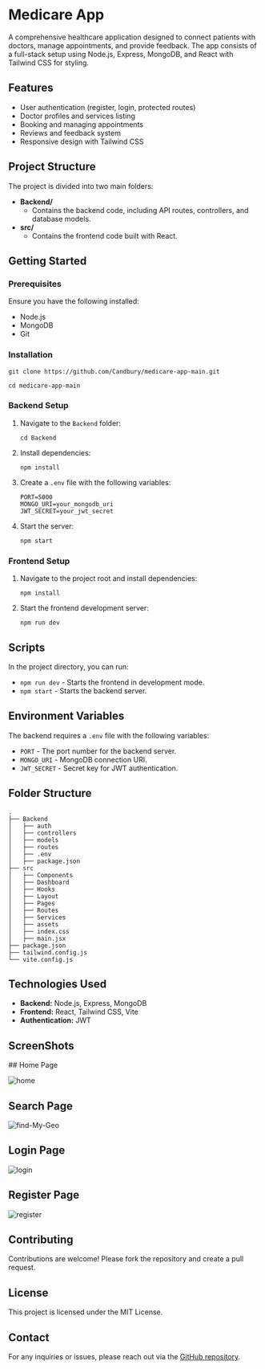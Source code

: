 <!DOCTYPE html>
<html>
<head>
  <title>Medicare App</title>
</head>
<body>
  <h1>Medicare App</h1>
  <p>
    A comprehensive healthcare application designed to connect patients with doctors, manage appointments, and provide feedback. The app consists of a full-stack setup using Node.js, Express, MongoDB, and React with Tailwind CSS for styling. 
  </p>

  <h2>Features</h2>
  <ul>
    <li>User authentication (register, login, protected routes)</li>
    <li>Doctor profiles and services listing</li>
    <li>Booking and managing appointments</li>
    <li>Reviews and feedback system</li>
    <li>Responsive design with Tailwind CSS</li>
  </ul>

  <h2>Project Structure</h2>
  <p>The project is divided into two main folders:</p>
  <ul>
    <li>
      <strong>Backend/</strong>
      <ul>
        <li>Contains the backend code, including API routes, controllers, and database models.</li>
      </ul>
    </li>
    <li>
      <strong>src/</strong>
      <ul>
        <li>Contains the frontend code built with React.</li>
      </ul>
    </li>
  </ul>

  <h2>Getting Started</h2>
  <h3>Prerequisites</h3>
  <p>Ensure you have the following installed:</p>
  <ul>
    <li>Node.js</li>
    <li>MongoDB</li>
    <li>Git</li>
  </ul>



  <h3>Installation</h3>
  <pre><code>git clone https://github.com/Candbury/medicare-app-main.git</code></pre>
  <pre><code>cd medicare-app-main</code></pre>

  <h3>Backend Setup</h3>
  <ol>
    <li>Navigate to the <code>Backend</code> folder:</li>
    <pre><code>cd Backend</code></pre>
    <li>Install dependencies:</li>
    <pre><code>npm install</code></pre>
    <li>Create a <code>.env</code> file with the following variables:</li>
    <pre><code>PORT=5000
MONGO_URI=your_mongodb_uri
JWT_SECRET=your_jwt_secret</code></pre>
    <li>Start the server:</li>
    <pre><code>npm start</code></pre>
  </ol>

  <h3>Frontend Setup</h3>
  <ol>
    <li>Navigate to the project root and install dependencies:</li>
    <pre><code>npm install</code></pre>
    <li>Start the frontend development server:</li>
    <pre><code>npm run dev</code></pre>
  </ol>

  <h2>Scripts</h2>
  <p>In the project directory, you can run:</p>
  <ul>
    <li><code>npm run dev</code> - Starts the frontend in development mode.</li>
    <li><code>npm start</code> - Starts the backend server.</li>
  </ul>

  <h2>Environment Variables</h2>
  <p>
    The backend requires a <code>.env</code> file with the following variables:
  </p>
  <ul>
    <li><code>PORT</code> - The port number for the backend server.</li>
    <li><code>MONGO_URI</code> - MongoDB connection URI.</li>
    <li><code>JWT_SECRET</code> - Secret key for JWT authentication.</li>
  </ul>

  <h2>Folder Structure</h2>
  <pre><code>.
├── Backend
│   ├── auth
│   ├── controllers
│   ├── models
│   ├── routes
│   ├── .env
│   ├── package.json
├── src
│   ├── Components
│   ├── Dashboard
│   ├── Hooks
│   ├── Layout
│   ├── Pages
│   ├── Routes
│   ├── Services
│   ├── assets
│   ├── index.css
│   ├── main.jsx
├── package.json
├── tailwind.config.js
└── vite.config.js</code></pre>

  <h2>Technologies Used</h2>
  <ul>
    <li><strong>Backend:</strong> Node.js, Express, MongoDB</li>
    <li><strong>Frontend:</strong> React, Tailwind CSS, Vite</li>
    <li><strong>Authentication:</strong> JWT</li>
  </ul>

  <h2>ScreenShots</h2>
## Home Page

![home](https://github.com/user-attachments/assets/0cb7ba1d-03d0-4927-b828-8571f715a169)

## Search Page

![find-My-Geo](https://github.com/user-attachments/assets/e37c28c8-6806-471f-a211-79af539e60fd)

## Login Page

![login](https://github.com/user-attachments/assets/8dfbf30c-14d9-433c-a730-3c247c6b4f4e)

## Register Page

![register](https://github.com/user-attachments/assets/3b4eac63-4831-4ba2-a53f-fe492ae87f23)


  <h2>Contributing</h2>
  <p>
    Contributions are welcome! Please fork the repository and create a pull request.
  </p>

  <h2>License</h2>
  <p>This project is licensed under the MIT License.</p>

  <h2>Contact</h2>
  <p>
    For any inquiries or issues, please reach out via the <a href="https://github.com/Candbury">GitHub repository</a>.
  </p>
</body>
</html>
